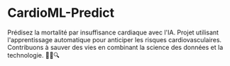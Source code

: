 # CardioML-Predict
Prédisez la mortalité par insuffisance cardiaque avec l'IA. Projet utilisant l'apprentissage automatique pour anticiper les risques cardiovasculaires. Contribuons à sauver des vies en combinant la science des données et la technologie. 💓🤖🔍
